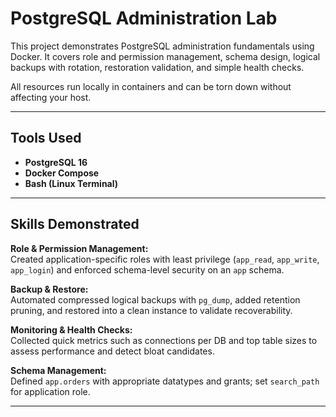 # PostgreSQL Administration Lab

This project demonstrates PostgreSQL administration fundamentals using Docker. It covers role and permission management, schema design, logical backups with rotation, restoration validation, and simple health checks.

All resources run locally in containers and can be torn down without affecting your host.

---

## Tools Used

- **PostgreSQL 16**
- **Docker Compose**
- **Bash (Linux Terminal)**

---

## Skills Demonstrated

**Role & Permission Management:**  
Created application-specific roles with least privilege (`app_read`, `app_write`, `app_login`) and enforced schema-level security on an `app` schema.

**Backup & Restore:**  
Automated compressed logical backups with `pg_dump`, added retention pruning, and restored into a clean instance to validate recoverability.

**Monitoring & Health Checks:**  
Collected quick metrics such as connections per DB and top table sizes to assess performance and detect bloat candidates.

**Schema Management:**  
Defined `app.orders` with appropriate datatypes and grants; set `search_path` for application role.

---

